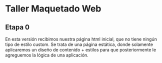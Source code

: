 # Taller Maquetado Web

## Etapa 0

En esta versión recibimos nuestra página html inicial, que no tiene ningún tipo de estilo custom. Se trata de una página estática, donde solamente aplicaremos un diseño de contenido + estilos para que posteriormente le agreguemos la lógica de una aplicación.

